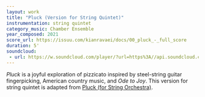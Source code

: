 ```yaml
---
layout: work
title: "Pluck (Version for String Quintet)"
instrumentation: string quintet
category_music: Chamber Ensemble
year_composed: 2021
score_url: https://issuu.com/kianravaei/docs/00_pluck_-_full_score
duration: 5'
soundcloud: 
 - url: https://w.soundcloud.com/player/?url=https%3A//api.soundcloud.com/tracks/1324756051&color=%23ff5500&auto_play=false&hide_related=false&show_comments=true&show_user=true&show_reposts=false&show_teaser=true
---
```

<i>Pluck</i> is a joyful exploration of pizzicato inspired by steel-string guitar fingerpicking, American country music, and <i>Ode to Joy</i>. This version for string quintet is adapted from <a href="{{ site.url }}{{ site.baseurl }}/works/pluck/">Pluck (for String Orchestra)</a>.